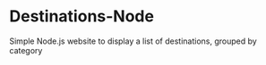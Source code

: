 Destinations-Node
=================

Simple Node.js website to display a list of destinations, grouped by category
